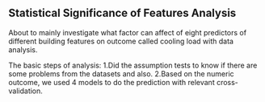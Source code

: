 Statistical Significance of Features Analysis
-------  

About to mainly investigate what factor can affect of eight predictors of different building features on outcome called cooling load with data analysis. 

The basic steps of analysis: 
1.Did the assumption tests to know if there are some problems from the datasets and also. 
2.Based on the numeric outcome,  we used 4 models to do the prediction with relevant cross-validation.
